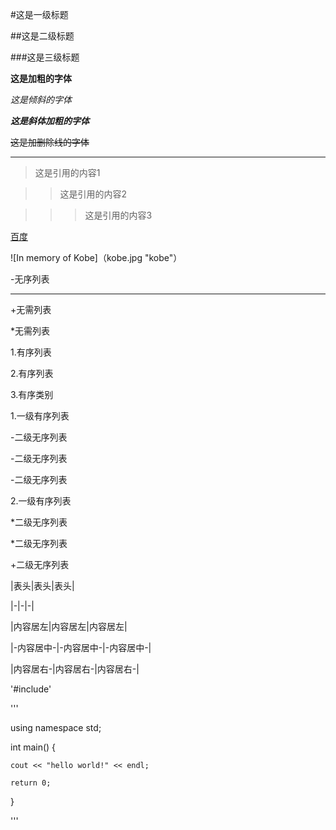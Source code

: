 #这是一级标题

##这是二级标题

###这是三级标题

**这是加粗的字体**

*这是倾斜的字体*

***这是斜体加粗的字体***

~~这是加删除线的字体~~

---

>这是引用的内容1

>>这是引用的内容2

>>>这是引用的内容3

[百度](http://baidu.com")

![In memory of Kobe]（kobe.jpg "kobe"）

-无序列表

***

+无需列表

*无需列表

1.有序列表

2.有序列表

3.有序类别

1.一级有序列表

   -二级无序列表

   -二级无序列表

   -二级无序列表

2.一级有序列表

   *二级无序列表

   *二级无序列表

   +二级无序列表

|表头|表头|表头|

|-|-|-|

|内容居左|内容居左|内容居左|

|-内容居中-|-内容居中-|-内容居中-|

|内容居右-|内容居右-|内容居右-|

'#include<iostream>'

'''

using namespace std;

int main() {

	cout << "hello world!" << endl;

	return 0;

}

'''
